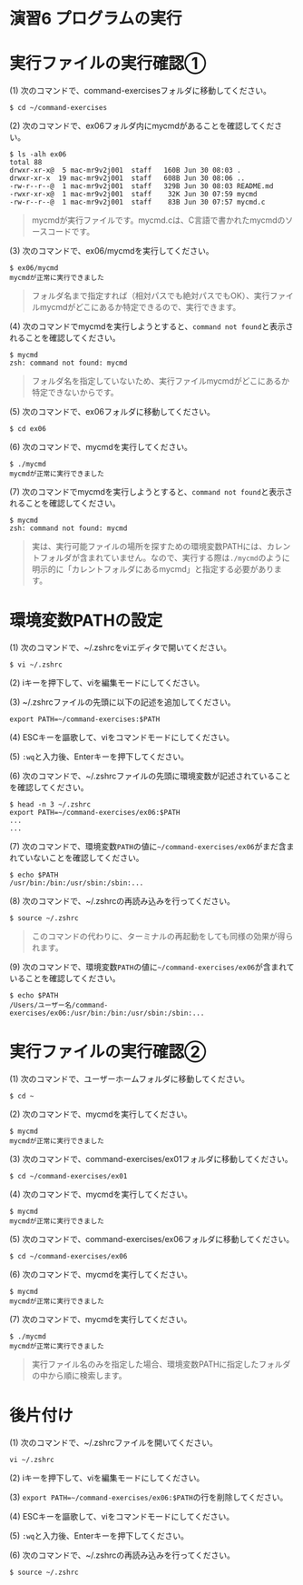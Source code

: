 演習6 プログラムの実行
==================

# 実行ファイルの実行確認①
(1) 次のコマンドで、command-exercisesフォルダに移動してください。

```shell
$ cd ~/command-exercises
```

(2) 次のコマンドで、ex06フォルダ内にmycmdがあることを確認してください。

```shell
$ ls -alh ex06
total 88
drwxr-xr-x@  5 mac-mr9v2j001  staff   160B Jun 30 08:03 .
drwxr-xr-x  19 mac-mr9v2j001  staff   608B Jun 30 08:06 ..
-rw-r--r--@  1 mac-mr9v2j001  staff   329B Jun 30 08:03 README.md
-rwxr-xr-x@  1 mac-mr9v2j001  staff    32K Jun 30 07:59 mycmd
-rw-r--r--@  1 mac-mr9v2j001  staff    83B Jun 30 07:57 mycmd.c
```

> mycmdが実行ファイルです。mycmd.cは、C言語で書かれたmycmdのソースコードです。

(3) 次のコマンドで、ex06/mycmdを実行してください。

```shell
$ ex06/mycmd
mycmdが正常に実行できました
```

> フォルダ名まで指定すれば（相対パスでも絶対パスでもOK）、実行ファイルmycmdがどこにあるか特定できるので、実行できます。

(4) 次のコマンドでmycmdを実行しようとすると、`command not found`と表示されることを確認してください。

```shell
$ mycmd
zsh: command not found: mycmd
```

> フォルダ名を指定していないため、実行ファイルmycmdがどこにあるか特定できないからです。

(5) 次のコマンドで、ex06フォルダに移動してください。

```shell
$ cd ex06
```

(6) 次のコマンドで、mycmdを実行してください。

```shell
$ ./mycmd
mycmdが正常に実行できました
```

(7) 次のコマンドでmycmdを実行しようとすると、`command not found`と表示されることを確認してください。

```shell
$ mycmd
zsh: command not found: mycmd
```

> 実は、実行可能ファイルの場所を探すための環境変数PATHには、カレントフォルダが含まれていません。なので、実行する際は`./mycmd`のように明示的に「カレントフォルダにあるmycmd」と指定する必要があります。

# 環境変数PATHの設定
(1) 次のコマンドで、~/.zshrcをviエディタで開いてください。

```shell
$ vi ~/.zshrc
```

(2) iキーを押下して、viを編集モードにしてください。

(3) ~/.zshrcファイルの先頭に以下の記述を追加してください。

```shell
export PATH=~/command-exercises:$PATH
```

(4) ESCキーを謳歌して、viをコマンドモードにしてください。

(5) `:wq`と入力後、Enterキーを押下してください。

(6) 次のコマンドで、~/.zshrcファイルの先頭に環境変数が記述されていることを確認してください。

```shell
$ head -n 3 ~/.zshrc
export PATH=~/command-exercises/ex06:$PATH
...
...
```

(7) 次のコマンドで、環境変数`PATH`の値に`~/command-exercises/ex06`がまだ含まれていないことを確認してください。

```shell
$ echo $PATH
/usr/bin:/bin:/usr/sbin:/sbin:...
```

(8) 次のコマンドで、~/.zshrcの再読み込みを行ってください。

```shell
$ source ~/.zshrc

```

> このコマンドの代わりに、ターミナルの再起動をしても同様の効果が得られます。

(9) 次のコマンドで、環境変数`PATH`の値に`~/command-exercises/ex06`が含まれていることを確認してください。

```shell
$ echo $PATH
/Users/ユーザー名/command-exercises/ex06:/usr/bin:/bin:/usr/sbin:/sbin:...
```

# 実行ファイルの実行確認②
(1) 次のコマンドで、ユーザーホームフォルダに移動してください。

```shell
$ cd ~
```

(2) 次のコマンドで、mycmdを実行してください。

```shell
$ mycmd
mycmdが正常に実行できました
```

(3) 次のコマンドで、command-exercises/ex01フォルダに移動してください。

```shell
$ cd ~/command-exercises/ex01
```

(4) 次のコマンドで、mycmdを実行してください。

```shell
$ mycmd
mycmdが正常に実行できました
```

(5) 次のコマンドで、command-exercises/ex06フォルダに移動してください。

```shell
$ cd ~/command-exercises/ex06
```

(6) 次のコマンドで、mycmdを実行してください。

```shell
$ mycmd
mycmdが正常に実行できました
```

(7) 次のコマンドで、mycmdを実行してください。

```shell
$ ./mycmd
mycmdが正常に実行できました
```

> 実行ファイル名のみを指定した場合、環境変数PATHに指定したフォルダの中から順に検索します。

# 後片付け
(1) 次のコマンドで、~/.zshrcファイルを開いてください。

```shell
vi ~/.zshrc
```

(2) iキーを押下して、viを編集モードにしてください。

(3) `export PATH=~/command-exercises/ex06:$PATH`の行を削除してください。

(4) ESCキーを謳歌して、viをコマンドモードにしてください。

(5) `:wq`と入力後、Enterキーを押下してください。

(6) 次のコマンドで、~/.zshrcの再読み込みを行ってください。

```shell
$ source ~/.zshrc

```
